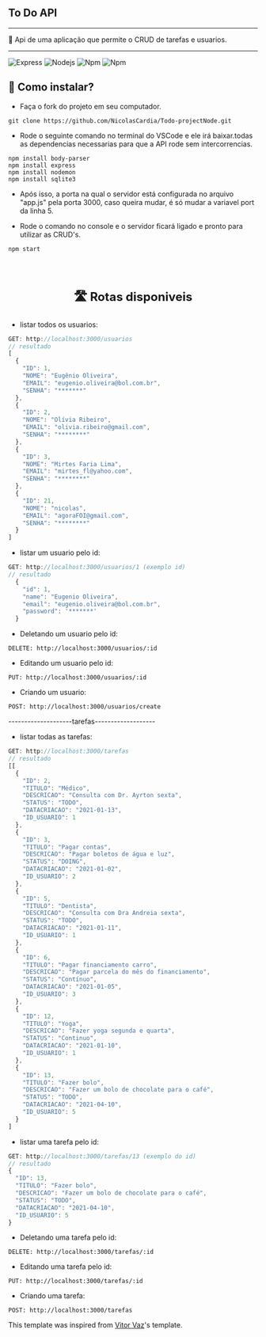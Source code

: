 ## To Do API
---

📝 Api de uma aplicação que permite o CRUD de tarefas e usuarios.

---

![Express](https://img.shields.io/badge/-Express-242424?style=for-the-badge&logo=express&logoColor=e82c2f)
![Nodejs](https://img.shields.io/badge/-Nodejs-339933?style=for-the-badge&logo=Node.js&logoColor=ffffff)
![Npm](https://img.shields.io/badge/-npm-CB3837?style=for-the-badge&logo=npm)
![Npm](https://img.shields.io/badge/-Express-2fc3e0?style=for-the-badge&logo=sqlite&logoColor=FFFFFF)


 ## 📌 Como instalar? 

- Faça o fork do projeto em seu computador.

``` 
git clone https://github.com/NicolasCardia/Todo-projectNode.git 
```
- Rode o seguinte comando no terminal do VSCode e ele irá baixar.todas as dependencias necessarias para que a API rode sem intercorrencias.

``` 
npm install body-parser
npm install express
npm install nodemon
npm install sqlite3

```

- Após isso, a porta na qual o servidor está configurada no arquivo "app.js" pela porta 3000, caso queira mudar, é só mudar a variavel port da linha 5.

- Rode o comando no console e o servidor ficará ligado e pronto para utilizar as CRUD's.

``` 
npm start
```


<br>
<br>


<strong><p style="text-align: center; font-size: 1.5rem; ">  🛣️ Rotas disponiveis </p> </strong>

- listar todos os usuarios:



``` js
GET: http://localhost:3000/usuarios 
// resultado
[
  {
    "ID": 1,
    "NOME": "Eugênio Oliveira",
    "EMAIL": "eugenio.oliveira@bol.com.br",
    "SENHA": "*******"
  },
  {
    "ID": 2,
    "NOME": "Olívia Ribeiro",
    "EMAIL": "olivia.ribeiro@gmail.com",
    "SENHA": "********"
  },
  {
    "ID": 3,
    "NOME": "Mirtes Faria Lima",
    "EMAIL": "mirtes_fl@yahoo.com",
    "SENHA": "********"
  },
  {
    "ID": 21,
    "NOME": "nicolas",
    "EMAIL": "agoraFOI@gmail.com",
    "SENHA": "********"
  }
]
```

- listar um usuario pelo id:



``` js
GET: http://localhost:3000/usuarios/1 (exemplo id) 
// resultado
  {
    "id": 1,
    "name": "Eugenio Oliveira",
    "email": "eugenio.oliveira@bol.com.br",
    "password": '*******'
  }

```

- Deletando um usuario pelo id:



``` 
DELETE: http://localhost:3000/usuarios/:id
```

- Editando um usuario pelo id:



``` 
PUT: http://localhost:3000/usuarios/:id
```


- Criando um usuario:



``` 
POST: http://localhost:3000/usuarios/create
```

--------------------tarefas-------------------

- listar todas as tarefas:


``` js
GET: http://localhost:3000/tarefas 
// resultado
[[
  {
    "ID": 2,
    "TITULO": "Médico",
    "DESCRICAO": "Consulta com Dr. Ayrton sexta",
    "STATUS": "TODO",
    "DATACRIACAO": "2021-01-13",
    "ID_USUARIO": 1
  },
  {
    "ID": 3,
    "TITULO": "Pagar contas",
    "DESCRICAO": "Pagar boletos de água e luz",
    "STATUS": "DOING",
    "DATACRIACAO": "2021-01-02",
    "ID_USUARIO": 2
  },
  {
    "ID": 5,
    "TITULO": "Dentista",
    "DESCRICAO": "Consulta com Dra Andreia sexta",
    "STATUS": "TODO",
    "DATACRIACAO": "2021-01-11",
    "ID_USUARIO": 1
  },
  {
    "ID": 6,
    "TITULO": "Pagar financiamento carro",
    "DESCRICAO": "Pagar parcela do mês do financiamento",
    "STATUS": "Contínuo",
    "DATACRIACAO": "2021-01-05",
    "ID_USUARIO": 3
  },
  {
    "ID": 12,
    "TITULO": "Yoga",
    "DESCRICAO": "Fazer yoga segunda e quarta",
    "STATUS": "Continuo",
    "DATACRIACAO": "2021-01-10",
    "ID_USUARIO": 1
  },
  {
    "ID": 13,
    "TITULO": "Fazer bolo",
    "DESCRICAO": "Fazer um bolo de chocolate para o café",
    "STATUS": "TODO",
    "DATACRIACAO": "2021-04-10",
    "ID_USUARIO": 5
  }
]
```

- listar uma tarefa pelo id:



``` js
GET: http://localhost:3000/tarefas/13 (exemplo do id)
// resultado
{
  "ID": 13,
  "TITULO": "Fazer bolo",
  "DESCRICAO": "Fazer um bolo de chocolate para o café",
  "STATUS": "TODO",
  "DATACRIACAO": "2021-04-10",
  "ID_USUARIO": 5
}
```

- Deletando uma tarefa pelo id:



``` 
DELETE: http://localhost:3000/tarefas/:id
```

- Editando uma tarefa pelo id:



``` 
PUT: http://localhost:3000/tarefas/:id
```


- Criando uma tarefa:



``` 
POST: http://localhost:3000/tarefas
```


This template was inspired from [Vitor Vaz](https://github.com/Vitor-Vaz)'s template.



